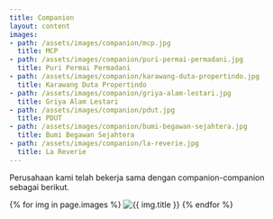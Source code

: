 ```yaml
---
title: Companion
layout: content
images:
- path: /assets/images/companion/mcp.jpg
  title: MCP
- path: /assets/images/companion/puri-permai-permadani.jpg
  title: Puri Permai Permadani
- path: /assets/images/companion/karawang-duta-propertindo.jpg
  title: Karawang Duta Propertindo
- path: /assets/images/companion/griya-alam-lestari.jpg
  title: Griya Alam Lestari
- path: /assets/images/companion/pdut.jpg
  title: PDUT
- path: /assets/images/companion/bumi-begawan-sejahtera.jpg
  title: Bumi Begawan Sejahtera
- path: /assets/images/companion/la-reverie.jpg
  title: La Reverie
---
```


<p>Perusahaan kami telah bekerja sama dengan companion-companion sebagai berikut.</p>

<div class="picture">
    {% for img in page.images %}
            <img src=" {{ img.path }} " alt=" {{ img.title }} ">
    {% endfor %}
</div>